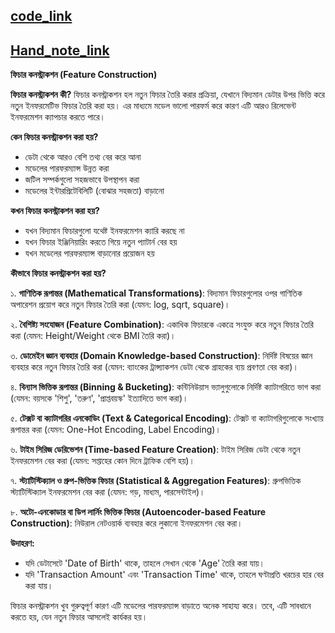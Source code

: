 [code_link](https://github.com/AbuTaher003/Machine-Learning-ML-/blob/main/Code/45_Featuer_Construction.ipynb)
---
[Hand_note_link](https://drive.google.com/file/d/1evUdmRWVJFb0E7NNBEZXKkZQ5zcQ5wLf/view)
---

**ফিচার কনস্ট্রাকশন (Feature Construction)**

**ফিচার কনস্ট্রাকশন কী?**
ফিচার কনস্ট্রাকশন হল নতুন ফিচার তৈরি করার প্রক্রিয়া, যেখানে বিদ্যমান ডেটার উপর ভিত্তি করে নতুন ইনফরমেটিভ ফিচার তৈরি করা হয়। এর মাধ্যমে মডেল ভালো পারফর্ম করে কারণ এটি আরও রিলেভেন্ট ইনফরমেশন ক্যাপচার করতে পারে।

**কেন ফিচার কনস্ট্রাকশন করা হয়?**
- ডেটা থেকে আরও বেশি তথ্য বের করে আনা
- মডেলের পারফরম্যান্স উন্নত করা
- জটিল সম্পর্কগুলো সহজভাবে উপস্থাপন করা
- মডেলের ইন্টারপ্রিটেবিলিটি (বোঝার সহজতা) বাড়ানো

**কখন ফিচার কনস্ট্রাকশন করা হয়?**
- যখন বিদ্যমান ফিচারগুলো যথেষ্ট ইনফরমেশন ক্যারি করছে না
- যখন ফিচার ইঞ্জিনিয়ারিং করতে গিয়ে নতুন প্যাটার্ন বের হয়
- যখন মডেলের পারফরম্যান্স বাড়ানোর প্রয়োজন হয়

**কীভাবে ফিচার কনস্ট্রাকশন করা হয়?**

১. **গাণিতিক রূপান্তর (Mathematical Transformations)**: বিদ্যমান ফিচারগুলোর ওপর গাণিতিক অপারেশন প্রয়োগ করে নতুন ফিচার তৈরি করা (যেমন: log, sqrt, square)।

২. **বৈশিষ্ট্য সংযোজন (Feature Combination)**: একাধিক ফিচারকে একত্রে সংযুক্ত করে নতুন ফিচার তৈরি করা (যেমন: Height/Weight থেকে BMI তৈরি করা)।

৩. **ডোমেইন জ্ঞান ব্যবহার (Domain Knowledge-based Construction)**: নির্দিষ্ট বিষয়ের জ্ঞান ব্যবহার করে নতুন ফিচার তৈরি করা (যেমন: ব্যাংকের ট্রান্স্যাকশন ডেটা থেকে গ্রাহকের ব্যয় প্রবণতা বের করা)।

৪. **বিন্যাস ভিত্তিক রূপান্তর (Binning & Bucketing)**: কন্টিনিউয়াস ভ্যালুগুলোকে নির্দিষ্ট ক্যাটাগরিতে ভাগ করা (যেমন: বয়সকে 'শিশু', 'তরুণ', 'প্রাপ্তবয়স্ক' ইত্যাদিতে ভাগ করা)।

৫. **টেক্সট বা ক্যাটাগরির এনকোডিং (Text & Categorical Encoding)**: টেক্সট বা ক্যাটাগরিগুলোকে সংখ্যায় রূপান্তর করা (যেমন: One-Hot Encoding, Label Encoding)।

৬. **টাইম সিরিজ ডেরিভেশন (Time-based Feature Creation)**: টাইম সিরিজ ডেটা থেকে নতুন ইনফরমেশন বের করা (যেমন: সপ্তাহের কোন দিনে ট্রাফিক বেশি হয়)।

৭. **স্ট্যাটিস্টিক্যাল ও গ্রুপ-ভিত্তিক ফিচার (Statistical & Aggregation Features)**: গ্রুপভিত্তিক স্ট্যাটিস্টিক্যাল ইনফরমেশন বের করা (যেমন: গড়, মাধ্যম, পারসেন্টাইল)।

৮. **অটো-এনকোডার বা ডিপ লার্নিং ভিত্তিক ফিচার (Autoencoder-based Feature Construction)**: নিউরাল নেটওয়ার্ক ব্যবহার করে লুকানো ইনফরমেশন বের করা।

**উদাহরণ:**
- যদি ডেটাসেটে 'Date of Birth' থাকে, তাহলে সেখান থেকে 'Age' তৈরি করা যায়।
- যদি 'Transaction Amount' এবং 'Transaction Time' থাকে, তাহলে ঘণ্টাপ্রতি খরচের হার বের করা যায়।

ফিচার কনস্ট্রাকশন খুব গুরুত্বপূর্ণ কারণ এটি মডেলের পারফরম্যান্স বাড়াতে অনেক সাহায্য করে। তবে, এটি সাবধানে করতে হয়, যেন নতুন ফিচার আসলেই কার্যকর হয়।

